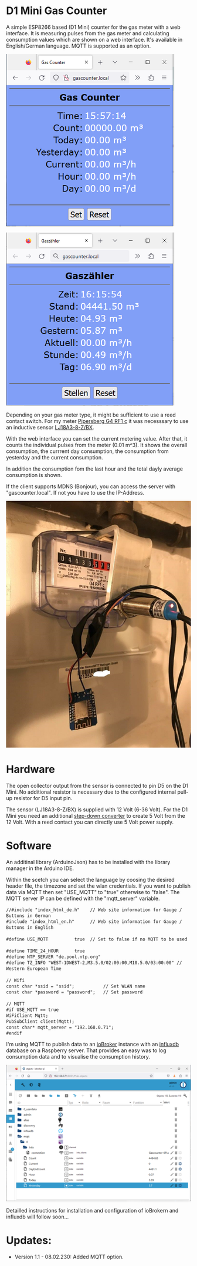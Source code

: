 # D1 Mini Gas Counter

A simple ESP8266 based (D1 Mini) counter for the gas meter with a web interface. It is measuring pulses from the gas meter and calculating consumption values which are shown on a web interface. It's available in English/German language. MQTT is supported as an option.

![Counter](https://github.com/AK-Homberger/D1Mini-GasCounter/blob/main/Webclient_en.png)

![Counter](https://github.com/AK-Homberger/D1Mini-GasCounter/blob/main/Webclient_de.png)

Depending on your gas meter type, it might be sufficient to use a reed contact switch. For my meter [Pipersberg G4 RF1 c](https://www.pipersberg.de/wp-content/uploads/2019/12/Gas_81_Daten-Gaszaehler-RF1c-G4G6.pdf) it was necesssary to use an inductive sensor [LJ18A3-8-Z/BX](https://www.roboter-bausatz.de/p/lj18a3-8-z-bx-8mm-induktiver-naeherungssensor-npn-no-switch-dc-6-36v-300ma).

With the web interface you can set the current metering value. After that, it counts the individual pulses from the meter (0.01 m^3).
It shows the overall consumption, the currrent day consumption, the consumption from yesterday and the current consumption.

In addition the consumption fom the last hour and the total dayly average consumption is shown.

If the client supports MDNS (Bonjour), you can access the server with "gascounter.local". If not you have to use the IP-Address.

![Meter](https://github.com/AK-Homberger/D1Mini-GasCounter/blob/main/Meter.jpg)

# Hardware
The open collector output from the sensor is connected to pin D5 on the D1 Mini. No additional resistor is necessary due to the configured internal pull-up resistor for D5 input pin.

The sensor (LJ18A3-8-Z/BX) is supplied with 12 Volt (6-36 Volt). For the D1 Mini you need an additional [step-down converter](https://eckstein-shop.de/MiniDC-DCStep-downSpannungsreglerMP1584ENBuckPowerModuleOutout02C8-20V3A) to create 5 Volt from the 12 Volt. With a reed contact you can directly use 5 Volt power supply.

# Software
An additinal library (ArduinoJson) has to be installed with the library manager in the Arduino IDE.

Within the scetch you can select the language by coosing the desired header file, the timezone and set the wlan credentials.
If you want to publish data via MQTT then set "USE_MQTT" to "true" otherwise to "false". The MQTT server IP can be defined with the "mqtt_server" variable.

```
//#include "index_html_de.h"    // Web site information for Gauge / Buttons in German
#include "index_html_en.h"      // Web site information for Gauge / Buttons in English

#define USE_MQTT          true  // Set to false if no MQTT to be used

#define TIME_24_HOUR      true
#define NTP_SERVER "de.pool.ntp.org"
#define TZ_INFO "WEST-1DWEST-2,M3.5.0/02:00:00,M10.5.0/03:00:00" // Western European Time

// Wifi
const char *ssid = "ssid";           // Set WLAN name
const char *password = "password";   // Set password

// MQTT
#if USE_MQTT == true
WiFiClient Mqtt;
PubSubClient client(Mqtt);
const char* mqtt_server = "192.168.0.71";
#endif
```
I'm using MQTT to publish data to an [ioBroker](https://www.iobroker.net/) instance with an [influxdb](https://github.com/influxdata/influxdb#readme) database on a Raspberry server. That provides an easy was to log consumption data and to visualise the consumption history.

![ioBroker](https://github.com/AK-Homberger/D1Mini-GasCounter/blob/main/ioBroker.png)

Detailled instructions for installation and configuration of ioBrokern and influxdb will follow soon...

# Updates:
- Version 1.1 - 08.02.230: Added MQTT option.
